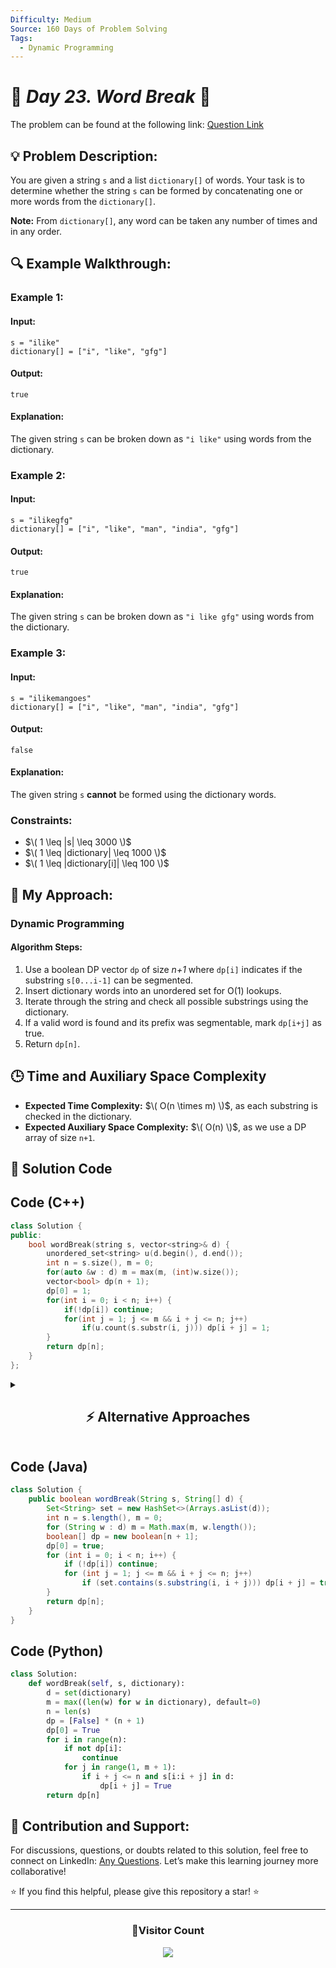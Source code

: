 ```yaml
---
Difficulty: Medium
Source: 160 Days of Problem Solving
Tags:
  - Dynamic Programming
---
```


# 🚀 _Day 23. Word Break_ 🧠

The problem can be found at the following link: [Question Link](https://www.geeksforgeeks.org/batch/gfg-160-problems/track/dynamic-programming-gfg-160/problem/word-break1352)

## 💡 **Problem Description:**

You are given a string `s` and a list `dictionary[]` of words. Your task is to determine whether the string `s` can be formed by concatenating one or more words from the `dictionary[]`.

**Note:** From `dictionary[]`, any word can be taken any number of times and in any order.

## 🔍 **Example Walkthrough:**

### **Example 1:**

#### **Input:**

```plaintext
s = "ilike"
dictionary[] = ["i", "like", "gfg"]
```

#### **Output:**

```plaintext
true
```

#### **Explanation:**

The given string `s` can be broken down as `"i like"` using words from the dictionary.

### **Example 2:**

#### **Input:**

```plaintext
s = "ilikegfg"
dictionary[] = ["i", "like", "man", "india", "gfg"]
```

#### **Output:**

```plaintext
true
```

#### **Explanation:**

The given string `s` can be broken down as `"i like gfg"` using words from the dictionary.

### **Example 3:**

#### **Input:**

```plaintext
s = "ilikemangoes"
dictionary[] = ["i", "like", "man", "india", "gfg"]
```

#### **Output:**

```plaintext
false
```

#### **Explanation:**

The given string `s` **cannot** be formed using the dictionary words.

### **Constraints:**

- $\( 1 \leq |s| \leq 3000 \)$
- $\( 1 \leq |dictionary| \leq 1000 \)$
- $\( 1 \leq |dictionary[i]| \leq 100 \)$

## 🎯 **My Approach:**

### **Dynamic Programming**

#### **Algorithm Steps:**

1. Use a boolean DP vector `dp` of size _n+1_ where `dp[i]` indicates if the substring `s[0...i-1]` can be segmented.
2. Insert dictionary words into an unordered set for O(1) lookups.
3. Iterate through the string and check all possible substrings using the dictionary.
4. If a valid word is found and its prefix was segmentable, mark `dp[i+j]` as true.
5. Return `dp[n]`.

## 🕒 **Time and Auxiliary Space Complexity**

- **Expected Time Complexity:** $\( O(n \times m) \)$, as each substring is checked in the dictionary.
- **Expected Auxiliary Space Complexity:** $\( O(n) \)$, as we use a DP array of size `n+1`.

## 📝 **Solution Code**

## **Code (C++)**

```cpp
class Solution {
public:
    bool wordBreak(string s, vector<string>& d) {
        unordered_set<string> u(d.begin(), d.end());
        int n = s.size(), m = 0;
        for(auto &w : d) m = max(m, (int)w.size());
        vector<bool> dp(n + 1);
        dp[0] = 1;
        for(int i = 0; i < n; i++) {
            if(!dp[i]) continue;
            for(int j = 1; j <= m && i + j <= n; j++)
                if(u.count(s.substr(i, j))) dp[i + j] = 1;
        }
        return dp[n];
    }
};
```

<details>
<summary><h2 align="center">⚡ Alternative Approaches</h2></summary>

### **1️⃣ Dynamic Programming (Optimized Iterative DP)**

#### **Algorithm Steps:**

1. Use a boolean DP vector `dp` of size _n+1_ where `dp[i]` indicates if the substring `s[0...i-1]` can be segmented.
2. Insert dictionary words into an unordered set for O(1) lookups.
3. Iterate through the string and check all possible substrings using the dictionary.
4. If a valid word is found and its prefix was segmentable, mark `dp[i+j]` as true.
5. Return `dp[n]`.

```cpp
class Solution {
public:
    bool wordBreak(string s, vector<string>& wordDict) {
        unordered_set<string> dict(wordDict.begin(), wordDict.end());
        int n = s.size(), maxLen = 0;
        for (auto &w : wordDict) maxLen = max(maxLen, (int)w.size());

        vector<bool> dp(n + 1, false);
        dp[0] = true;

        for (int i = 0; i < n; i++) {
            if (!dp[i]) continue;
            for (int j = 1; j <= maxLen && i + j <= n; j++) {
                if (dict.count(s.substr(i, j))) dp[i + j] = true;
            }
        }
        return dp[n];
    }
};
```

✅ **Time Complexity:** O(n × m)  
✅ **Space Complexity:** O(n)

### **2️⃣ Trie-Based Approach with DFS and DP**

#### **Algorithm Steps:**

1. Build a Trie from the dictionary words.
2. Use a DP vector where `dp[i]` is true if `s[i...n-1]` can be segmented.
3. Start from the end of the string, traverse the Trie, and mark segmentable indexes.
4. Return `dp[0]`.

```cpp
struct TrieNode {
    bool isEnd;
    unordered_map<char, TrieNode*> children;
    TrieNode() : isEnd(false) {}
};

class Trie {
public:
    TrieNode* root;
    Trie() { root = new TrieNode(); }
    void insert(const string &word) {
        TrieNode* node = root;
        for(char c : word) {
            if(!node->children.count(c))
                node->children[c] = new TrieNode();
            node = node->children[c];
        }
        node->isEnd = true;
    }
};

class Solution {
public:
    bool wordBreak(string s, vector<string>& d) {
        Trie trie;
        for(auto &w: d) trie.insert(w);
        int n = s.size();
        vector<bool> dp(n + 1, false);
        dp[n] = true;
        for(int i = n - 1; i >= 0; i--) {
            TrieNode* node = trie.root;
            for(int j = i; j < n; j++){
                char c = s[j];
                if(!node->children.count(c)) break;
                node = node->children[c];
                if(node->isEnd && dp[j+1]){
                    dp[i] = true;
                    break;
                }
            }
        }
        return dp[0];
    }
};
```

✅ **Time Complexity:** O(n × m), where _m_ is the maximum word length  
✅ **Space Complexity:** O(n + total characters in dictionary)

## **Comparison of Approaches**

| **Approach**                        | ⏱️ **Time Complexity** | 🗂️ **Space Complexity** | ✅ **Pros**                       | ⚠️ **Cons**                  |
| ----------------------------------- | ---------------------- | ----------------------- | --------------------------------- | ---------------------------- |
| **Dynamic Programming (Optimized)** | 🟢 O(n × m)            | 🟢 O(n)                 | Efficient and easy to implement   | Still requires full DP array |
| **Trie-Based Approach**             | 🟢 O(n × m)            | 🟡 O(n + dictionary)    | Faster lookups, avoids substrings | More complex implementation  |

✅ **Best Choice?**

- If you want **best efficiency**: Use **DP Optimized** approach.
- If you prefer **Trie-based lookup**: Use **Trie + DP**.

</details>

## **Code (Java)**

```java
class Solution {
    public boolean wordBreak(String s, String[] d) {
        Set<String> set = new HashSet<>(Arrays.asList(d));
        int n = s.length(), m = 0;
        for (String w : d) m = Math.max(m, w.length());
        boolean[] dp = new boolean[n + 1];
        dp[0] = true;
        for (int i = 0; i < n; i++) {
            if (!dp[i]) continue;
            for (int j = 1; j <= m && i + j <= n; j++)
                if (set.contains(s.substring(i, i + j))) dp[i + j] = true;
        }
        return dp[n];
    }
}
```

## **Code (Python)**

```python
class Solution:
    def wordBreak(self, s, dictionary):
        d = set(dictionary)
        m = max((len(w) for w in dictionary), default=0)
        n = len(s)
        dp = [False] * (n + 1)
        dp[0] = True
        for i in range(n):
            if not dp[i]:
                continue
            for j in range(1, m + 1):
                if i + j <= n and s[i:i + j] in d:
                    dp[i + j] = True
        return dp[n]
```

## 🎯 **Contribution and Support:**

For discussions, questions, or doubts related to this solution, feel free to connect on LinkedIn: [Any Questions](https://www.linkedin.com/in/patel-hetkumar-sandipbhai-8b110525a/). Let’s make this learning journey more collaborative!

⭐ If you find this helpful, please give this repository a star! ⭐

---

<div align="center">
  <h3><b>📍Visitor Count</b></h3>
</div>

<p align="center">
  <img src="https://profile-counter.glitch.me/Hunterdii/count.svg" />
</p>
